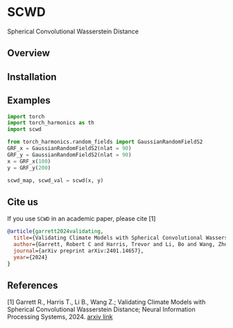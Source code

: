 # SCWD
Spherical Convolutional Wasserstein Distance

## Overview

## Installation

## Examples

```python
import torch
import torch_harmonics as th
import scwd

from torch_harmonics.random_fields import GaussianRandomFieldS2
GRF_x = GaussianRandomFieldS2(nlat = 90)
GRF_y = GaussianRandomFieldS2(nlat = 90)
x = GRF_x(100)
y = GRF_y(200)

scwd_map, scwd_val = scwd(x, y)
```

## Cite us

If you use `SCWD` in an academic paper, please cite [1]

```bibtex
@article{garrett2024validating,
  title={Validating Climate Models with Spherical Convolutional Wasserstein Distance},
  author={Garrett, Robert C and Harris, Trevor and Li, Bo and Wang, Zhuo},
  journal={arXiv preprint arXiv:2401.14657},
  year={2024}
}
```
## References
<a id='1'>[1]</a>
Garrett R., Harris T., Li B., Wang Z.; 
Validating Climate Models with Spherical Convolutional Wasserstein Distance;
Neural Information Processing Systems, 2024. [arxiv link](https://arxiv.org/abs/2401.14657)


